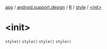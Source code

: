 [app](../../../index.md) / [android.support.design](../../index.md) / [R](../index.md) / [style](index.md) / [&lt;init&gt;](.)

# &lt;init&gt;

`style()`
`style()`
`style()`
`style()`